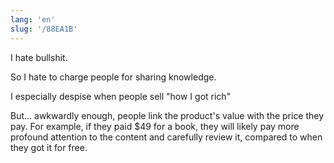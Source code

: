 ```yaml
---
lang: 'en'
slug: '/88EA1B'
---
```


I hate bullshit.

So I hate to charge people for sharing knowledge.

I especially despise when people sell "how I got rich"

But... awkwardly enough, people link the product's value with the price they pay. For example, if they paid $49 for a book, they will likely pay more profound attention to the content and carefully review it, compared to when they got it for free.
